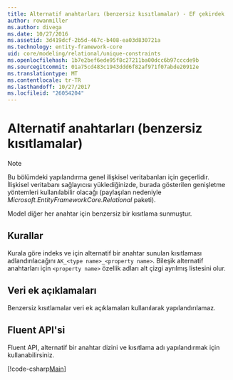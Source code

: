 ```yaml
---
title: Alternatif anahtarları (benzersiz kısıtlamalar) - EF çekirdek
author: rowanmiller
ms.author: divega
ms.date: 10/27/2016
ms.assetid: 3d419dcf-2b5d-467c-b408-ea03d830721a
ms.technology: entity-framework-core
uid: core/modeling/relational/unique-constraints
ms.openlocfilehash: 1b7e2bef6ede95f8c27211ba00dcc6b97cccde9b
ms.sourcegitcommit: 01a75cd483c1943ddd6f82af971f07abde20912e
ms.translationtype: MT
ms.contentlocale: tr-TR
ms.lasthandoff: 10/27/2017
ms.locfileid: "26054204"
---
```

# <a name="alternate-keys-unique-constraints"></a>Alternatif anahtarları (benzersiz kısıtlamalar)

> [!NOTE]  
> Bu bölümdeki yapılandırma genel ilişkisel veritabanları için geçerlidir. İlişkisel veritabanı sağlayıcısı yüklediğinizde, burada gösterilen genişletme yöntemleri kullanılabilir olacağı (paylaşılan nedeniyle *Microsoft.EntityFrameworkCore.Relational* paketi).

Model diğer her anahtar için benzersiz bir kısıtlama sunmuştur.

## <a name="conventions"></a>Kurallar

Kurala göre indeks ve için alternatif bir anahtar sunulan kısıtlaması adlandırılacağını `AK_<type name>_<property name>`. Bileşik alternatif anahtarları için `<property name>` özellik adları alt çizgi ayrılmış listesini olur.

## <a name="data-annotations"></a>Veri ek açıklamaları

Benzersiz kısıtlamalar veri ek açıklamaları kullanılarak yapılandırılamaz.

## <a name="fluent-api"></a>Fluent API'si

Fluent API, alternatif bir anahtar dizini ve kısıtlama adı yapılandırmak için kullanabilirsiniz.

[!code-csharp[Main](../../../../samples/core/Modeling/FluentAPI/Samples/Relational/AlternateKeyName.cs?name=Model&highlight=9)]
